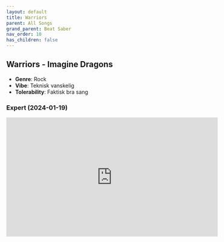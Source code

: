 ```yaml
---
layout: default
title: Warriors
parent: All Songs
grand_parent: Beat Saber
nav_order: 10
has_children: false
---
```


## Warriors - Imagine Dragons
- **Genre**: Rock
- **Vibe**: Teknisk vanskelig
- **Tolerability**: Faktisk bra sang


### Expert (2024-01-19)

<iframe width="560" height="315" src="https://www.youtube.com/embed/Hg6iJxgYXcU?si=kK4lrMARYXlzzrIM" title="YouTube video player" frameborder="0" allow="accelerometer; autoplay; clipboard-write; encrypted-media; gyroscope; picture-in-picture; web-share" allowfullscreen></iframe>


